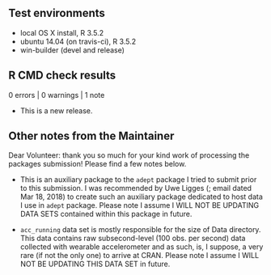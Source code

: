 ## Test environments
* local OS X install, R 3.5.2
* ubuntu 14.04 (on travis-ci), R 3.5.2
* win-builder (devel and release)

## R CMD check results

0 errors | 0 warnings | 1 note

* This is a new release.

## Other notes from the Maintainer

Dear Volunteer: thank you so much for your kind work of processing the packages submission! Please find a few notes below. 

* This is an auxiliary package to the `adept` package I tried to submit prior to this submission. I was recommended by Uwe Ligges (<ligges at statistik.tu-dortmund.de>; email dated Mar 18, 2018) to create such an auxiliary package dedicated to host data I use in `adept` package.  Please note I assume I WILL NOT BE UPDATING DATA SETS contained within this package in future. 

*  `acc_running` data set is mostly responsible for the size of Data directory. This data contains raw subsecond-level (100 obs. per second) data collected with wearable accelerometer and as such, is, I suppose, a very rare (if not the only one) to arrive at CRAN. Please note I assume I WILL NOT BE UPDATING THIS DATA SET in future. 
